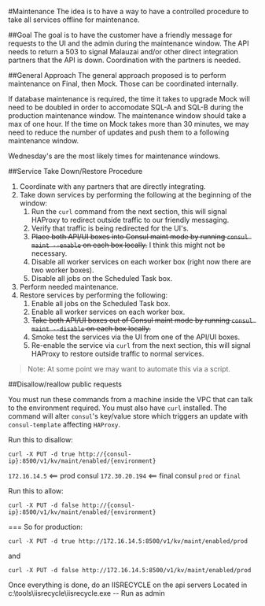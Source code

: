 #Maintenance
The idea is to have a way to have a controlled procedure to take all services offline for maintenance.

##Goal
The goal is to have the customer have a friendly message for requests to the UI and the admin during the maintenance window. The API needs to return a 503 to signal Malauzai and/or other direct integration partners that the API is down. Coordination with the partners is needed.

##General Approach
The general approach proposed is to perform maintenance on Final, then Mock. Those can be coordinated internally. 

If database maintenance is required, the time it takes to upgrade Mock will need to be doubled in order to accomodate SQL-A and SQL-B during the production maintenance window. The maintenance window should take a max of one hour. If the time on Mock takes more than 30 minutes, we may need to reduce the number of updates and push them to a following maintenance window.

Wednesday's are the most likely times for maintenance windows.

##Service Take Down/Restore Procedure
1. Coordinate with any partners that are directly integrating.
2. Take down services by performing the following at the beginning of the window:
    1. Run the `curl` command from the next section, this will signal HAProxy to redirect outside traffic to our friendly messaging.
    2. Verify that traffic is being redirected for the UI's.
    3. ~~Place both API/UI boxes into Consul maint mode by running `consul maint --enable` on each box locally.~~ I think this might not be necessary.
    4. Disable all worker services on each worker box (right now there are two worker boxes).
    5. Disable all jobs on the Scheduled Task box.
3. Perform needed maintenance.
4. Restore services by performing the following:
    1. Enable all jobs on the Scheduled Task box.
    2. Enable all worker services on each worker box.
    3. ~~Take both API/UI boxes out of Consul maint mode by running `consul maint --disable` on each box locally.~~
    4. Smoke test the services via the UI from one of the API/UI boxes.
    5. Re-enable the service via `curl` from the next section, this will signal HAProxy to restore outside traffic to normal services.
    
> Note: At some point we may want to automate this via a script.

##Disallow/reallow public requests

You must run these commands from a machine inside the VPC that can talk to the environment required. You must also have `curl` installed. The command will alter `consul`'s key/value store which triggers an update with `consul-template` affecting `HAProxy`.

Run this to disallow:
```
curl -X PUT -d true http://{consul-ip}:8500/v1/kv/maint/enabled/{environment}
```
`172.16.14.5` <== prod consul
`172.30.20.194` <== final consul
`prod` or `final`

Run this to allow:
```
curl -X PUT -d false http://{consul-ip}:8500/v1/kv/maint/enabled/{environment}
```
===
So for production: 
```
curl -X PUT -d true http://172.16.14.5:8500/v1/kv/maint/enabled/prod
```
and
```
curl -X PUT -d false http://172.16.14.5:8500/v1/kv/maint/enabled/prod
```

Once everything is done, do an IISRECYCLE on the api servers
Located in c:\tools\iisrecycle\iisrecycle.exe -- Run as admin



